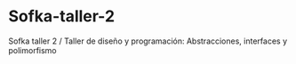 # Sofka-taller-2
Sofka taller 2 /  Taller de diseño y programación: Abstracciones, interfaces y polimorfismo
